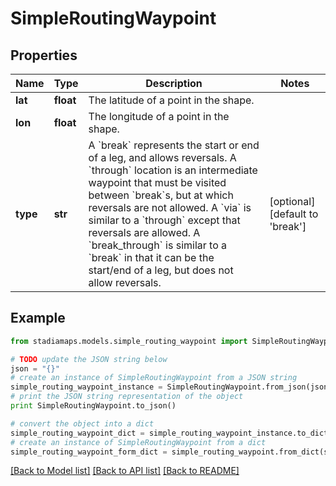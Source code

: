 # SimpleRoutingWaypoint


## Properties
Name | Type | Description | Notes
------------ | ------------- | ------------- | -------------
**lat** | **float** | The latitude of a point in the shape. | 
**lon** | **float** | The longitude of a point in the shape. | 
**type** | **str** | A &#x60;break&#x60; represents the start or end of a leg, and allows reversals. A &#x60;through&#x60; location is an intermediate waypoint that must be visited between &#x60;break&#x60;s, but at which reversals are not allowed. A &#x60;via&#x60; is similar to a &#x60;through&#x60; except that reversals are allowed. A &#x60;break_through&#x60; is similar to a &#x60;break&#x60; in that it can be the start/end of a leg, but does not allow reversals. | [optional] [default to 'break']

## Example

```python
from stadiamaps.models.simple_routing_waypoint import SimpleRoutingWaypoint

# TODO update the JSON string below
json = "{}"
# create an instance of SimpleRoutingWaypoint from a JSON string
simple_routing_waypoint_instance = SimpleRoutingWaypoint.from_json(json)
# print the JSON string representation of the object
print SimpleRoutingWaypoint.to_json()

# convert the object into a dict
simple_routing_waypoint_dict = simple_routing_waypoint_instance.to_dict()
# create an instance of SimpleRoutingWaypoint from a dict
simple_routing_waypoint_form_dict = simple_routing_waypoint.from_dict(simple_routing_waypoint_dict)
```
[[Back to Model list]](../README.md#documentation-for-models) [[Back to API list]](../README.md#documentation-for-api-endpoints) [[Back to README]](../README.md)


